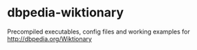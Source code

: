 dbpedia-wiktionary
==================

Precompiled executables, config files and working examples for http://dbpedia.org/Wiktionary